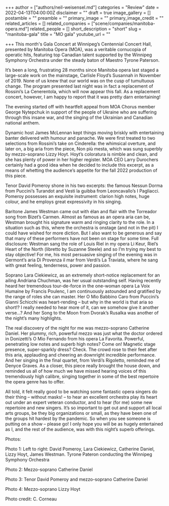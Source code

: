 +++
author = ["authors/neil-weisensel.md"]
categories = "Review"
date = 2022-04-13T04:00:00Z
disclaimer = ""
draft = true
image_gallery = []
postamble = ""
preamble = ""
primary_image = ""
primary_image_credit = ""
related_articles = []
related_companies = ["scene/companies/manitoba-opera.md"]
related_people = []
short_description = "short"
slug = "manitoba-gala"
title = "MO gala"
youtube_url = ""

+++
This month's Gala Concert at Winnipeg’s Centennial Concert Hall, presented by Manitoba Opera (MOA), was a veritable cornucopia of operatic hits, featuring top Canadian talent supported by the Winnipeg Symphony Orchestra under the steady baton of Maestro Tyrone Paterson.

It’s been a long, frustrating 28 months since Manitoba opera last staged a large-scale work on the mainstage, Carlisle Floyd’s Susannah in November of 2019. None of  us knew that our world was on the cusp of tumultuous change. The program presented last night was in fact a replacement of Rossini’s La Cenerentola,  which will now appear this fall. As a replacement concert, however, I am happy to report that it was pretty darn entertaining!

The evening started off with heartfelt appeal from MOA Chorus member George Nytepchuk in support of the people of Ukraine who are suffering through this insane war, and the singing of the Ukrainian and Canadian national anthem.

Dynamic host James McLennan kept things moving briskly with entertaining banter delivered with humour and panache.  We were first treated to two selections from Rossini’s take on Cinderella: the whimsical overture, and later on, a big aria from the piece, Non più mesta, which was sung superbly by mezzo-soprano Lizzy Hoyt. Hoyt’s coloratura is nimble and clean, and she has plenty of power in her higher register.  MOA CEO Larry Durochers certainly had a good idea when he decided to include this excerpt, as a means of whetting the audience’s appetite for the fall 2022 production of this piece.

Tenor David Pomeroy shone in his two excerpts: the famous Nessun Dorma from Puccini’s Turandot and Vesti la guibba from Leoncavallo’s I Pagliacci. Pomeroy possesses an exquisite instrument: clarion high notes, huge colour, and he employs great expressivity in his singing.

Baritone James Westman came out with élan and flair with the Torreador song from Bizet’s Carmen. Almost as famous as an opera aria can be, Westman brought his signature warm and ringing clarity to the role. In a situation such as this, where the orchestra is onstage (and not in the pit) I could have wished for more diction. But I also want to be generous and say that many of these performers have not been on stage for some time. Full disclosure: Westman sang the role of Louis Riel in my opera Li Keur, Riel’s Heart of the North (libretto by Suzanne Steele)  and so I’m trying my best to stay objective! For me, his most persuasive singing of the evening was in Germont’s aria Di Provenza il mar from Verdi’s La Traviata,  where he sang with great feeling, tenderness, power and passion.

Soprano Lara Ciekiewicz, as an extremely short-notice replacement for an ailing Andriana Chuchman, was her usual outstanding self. Having recently heard her tremendous tour-de-force in the one-woman opera La Voix Humaine by Francis Poulenc, I am continuously astounded and gratified by the range of roles she can master.  Her O Mio Babbino Caro from Puccini’s Gianni Schicchi was heart-rending – but why in the world is that aria so short!? I really needed to hear more of it, can we somehow give it another verse…?  And her Song to the Moon from Dvorak’s Rusalka was another of the night’s many highlights.

The real discovery of the night for me was mezzo-soprano Catherine Daniel. Her plummy, rich, powerful mezzo was just what the doctor ordered in Donizetti’s O Mio Fernando from his opera La Favorita. Powerful, penetrating low notes and superb high notes? Come on! Magnetic stage presence, super-sparkly dress? Check.  The crowd rose to their feet after this aria, applauding and cheering an downright incredible performance. And her singing in the final quartet, from Verdi’s Rigoletto, reminded me of Denyce Graves. As a closer, this piece really brought the house down, and reminded us all of how much we have missed hearing voices of this tremendously high calibre, singing together in some of the best repertoire the opera genre has to offer.

All told, it felt really good to be watching some fantastic opera singers do their thing – without masks! – to hear an excellent orchestra play its heart out under an expert veteran conductor, and to hear (for me) some new repertoire and new singers. It’s so important to get out and support all local arts groups, be they big organizations or small, as they have been one of the groups hit hardest by the pandemic. So when you see someone is putting on a show – please go! I only hope you will be as hugely entertained as I, and the rest of the audience, was with this night’s superb offerings.

Photos:

Photo 1: Left to right: David Pomeroy, Lara Ciekiewicz, Catherine Daniel, Lizzy Hoyt, James Westman. Tyrone Pateron conducting the Winnipeg Symphony Orchestra

Photo 2: Mezzo-soprano Catherine Daniel   

Photo 3: Tenor David Pomeroy and mezzo-soprano Catherine Daniel

Photo 4: Mezzo-soprano Lizzy Hoyt

Photo credit: C. Corneau